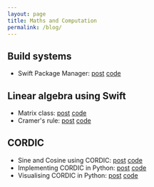 ```yaml
---
layout: page
title: Maths and Computation
permalink: /blog/
---
```



## Build systems

- Swift Package Manager: [post](/posts/buildsystems/swift) [code](https://github.com/kasperengelen/tutorial_code/tree/main/buildsystems/swift)

## Linear algebra using Swift
- Matrix class: [post](/posts/linalg/matrix) [code](https://github.com/kasperengelen/tutorial_code/tree/main/linalg)
- Cramer's rule: [post](/posts/linalg/cramer) [code](https://github.com/kasperengelen/tutorial_code/tree/main/linalg)

## CORDIC
- Sine and Cosine using CORDIC: [post](/posts/cordic/trig_theory) [code](https://github.com/kasperengelen/tutorial_code/tree/main/cordic)
- Implementing CORDIC in Python: [post](/posts/cordic/trig_python) [code](https://github.com/kasperengelen/tutorial_code/tree/main/cordic)
- Visualising CORDIC in Python: [post](/posts/cordic/trig_viz_python) [code](https://github.com/kasperengelen/tutorial_code/tree/main/cordic)
